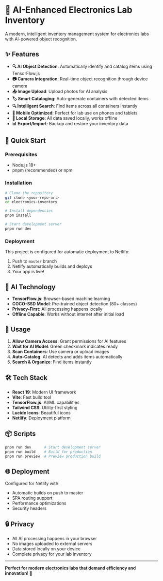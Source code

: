 # 🤖 AI-Enhanced Electronics Lab Inventory

A modern, intelligent inventory management system for electronics labs with AI-powered object recognition.

## ✨ Features

- **🔍 AI Object Detection**: Automatically identify and catalog items using TensorFlow.js
- **📷 Camera Integration**: Real-time object recognition through device camera
- **📤 Image Upload**: Upload photos for AI analysis
- **🏷️ Smart Cataloging**: Auto-generate containers with detected items
- **🔍 Intelligent Search**: Find items across all containers instantly
- **📱 Mobile Optimized**: Perfect for lab use on phones and tablets
- **💾 Local Storage**: All data saved locally, works offline
- **📊 Export/Import**: Backup and restore your inventory data

## 🚀 Quick Start

### Prerequisites
- Node.js 18+
- pnpm (recommended) or npm

### Installation
```bash
# Clone the repository
git clone <your-repo-url>
cd electronics-inventory

# Install dependencies
pnpm install

# Start development server
pnpm run dev
```

### Deployment
This project is configured for automatic deployment to Netlify:
1. Push to `master` branch
2. Netlify automatically builds and deploys
3. Your app is live!

## 🤖 AI Technology

- **TensorFlow.js**: Browser-based machine learning
- **COCO-SSD Model**: Pre-trained object detection (80+ classes)
- **Privacy-First**: All processing happens locally
- **Offline Capable**: Works without internet after initial load

## 📱 Usage

1. **Allow Camera Access**: Grant permissions for AI features
2. **Wait for AI Model**: Green checkmark indicates ready
3. **Scan Containers**: Use camera or upload images
4. **Auto-Catalog**: AI detects and adds items automatically
5. **Search & Organize**: Find items instantly

## 🛠️ Tech Stack

- **React 19**: Modern UI framework
- **Vite**: Fast build tool
- **TensorFlow.js**: AI/ML capabilities
- **Tailwind CSS**: Utility-first styling
- **Lucide Icons**: Beautiful icons
- **Netlify**: Deployment platform

## 📦 Scripts

```bash
pnpm run dev      # Start development server
pnpm run build    # Build for production
pnpm run preview  # Preview production build
```

## 🌐 Deployment

Configured for Netlify with:
- Automatic builds on push to master
- SPA routing support
- Performance optimizations
- Security headers

## 🔒 Privacy

- All AI processing happens in your browser
- No images uploaded to external servers
- Data stored locally on your device
- Complete privacy for your lab inventory

---

**Perfect for modern electronics labs that demand efficiency and innovation! 🚀**
